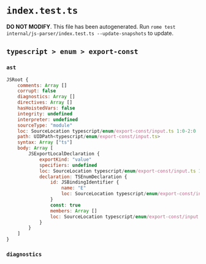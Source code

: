 # `index.test.ts`

**DO NOT MODIFY**. This file has been autogenerated. Run `rome test internal/js-parser/index.test.ts --update-snapshots` to update.

## `typescript > enum > export-const`

### `ast`

```javascript
JSRoot {
	comments: Array []
	corrupt: false
	diagnostics: Array []
	directives: Array []
	hasHoistedVars: false
	integrity: undefined
	interpreter: undefined
	sourceType: "module"
	loc: SourceLocation typescript/enum/export-const/input.ts 1:0-2:0
	path: UIDPath<typescript/enum/export-const/input.ts>
	syntax: Array ["ts"]
	body: Array [
		JSExportLocalDeclaration {
			exportKind: "value"
			specifiers: undefined
			loc: SourceLocation typescript/enum/export-const/input.ts 1:0-1:22
			declaration: TSEnumDeclaration {
				id: JSBindingIdentifier {
					name: "E"
					loc: SourceLocation typescript/enum/export-const/input.ts 1:18-1:19 (E)
				}
				const: true
				members: Array []
				loc: SourceLocation typescript/enum/export-const/input.ts 1:7-1:22
			}
		}
	]
}
```

### `diagnostics`

```

```

